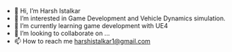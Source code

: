 - 👋 Hi, I’m Harsh Istalkar
- 👀 I’m interested in Game Development and Vehicle Dynamics simulation.
- 🌱 I’m currently learning game development with UE4
- 💞️ I’m looking to collaborate on ...
- 📫 How to reach me harshistalkar1@gmail.com 

<!---
harshsr/harshsr is a ✨ special ✨ repository because its `README.md` (this file) appears on your GitHub profile.
You can click the Preview link to take a look at your changes.
--->
